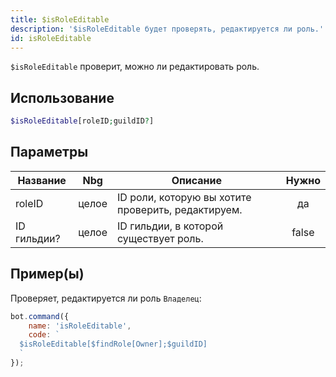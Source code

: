 ```yaml
---
title: $isRoleEditable
description: '$isRoleEditable будет проверять, редактируется ли роль.'
id: isRoleEditable
---
```


`$isRoleEditable` проверит, можно ли редактировать роль.

## Использование

```php
$isRoleEditable[roleID;guildID?]
```

## Параметры

| Название    | Nbg   | Описание                                           | Нужно |
| ----------- | ----- | -------------------------------------------------- |:-----:|
| roleID      | целое | ID роли, которую вы хотите проверить, редактируем. |  да   |
| ID гильдии? | целое | ID гильдии, в которой существует роль.             | false |

## Пример(ы)

Проверяет, редактируется ли роль `Владелец`:

```javascript
bot.command({
    name: 'isRoleEditable',
    code: `
  $isRoleEditable[$findRole[Owner];$guildID]
  `
});
```
